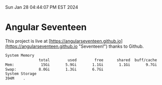 Sun Jan 28 04:44:07 PM EST 2024

# Angular Seventeen


This project is live at [https://angularseventeen.github.io](https://angularseventeen.github.io "Seventeen!") thanks to Github.

```bash
System Memory
               total        used        free      shared  buff/cache   available
Mem:            15Gi       5.9Gi       1.1Gi       1.1Gi       9.7Gi       9.4Gi
Swap:          8.0Gi       1.3Gi       6.7Gi
System Storage
394M	.
```
